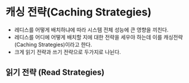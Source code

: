 # 캐싱 전략(Caching Strategies)
- 레디스를 어떻게 배치하냐에 따라 시스템 전체 성능에 큰 영향을 끼친다.
- 레디스를 어디에 어떻게 배치할 지에 대한 전략을 세우야 하는데 이를 캐싱전략(Caching Strategies)이라고 한다.
- 크게 읽기 전략과 쓰기 전략으로 두가지로 나뉜다.

## 읽기 전략 (Read Strategies)
